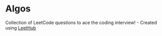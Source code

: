 # Algos
Collection of LeetCode questions to ace the coding interview! - Created using [LeetHub](https://github.com/QasimWani/LeetHub)
